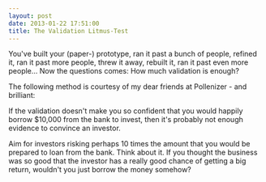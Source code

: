 ```yaml
---
layout: post
date: 2013-01-22 17:51:00
title: The Validation Litmus-Test
---
```

You've built your (paper-) prototype, ran it past a bunch of people, refined it, ran it past more people, threw it away, rebuilt it, ran it past even more people… Now the questions comes: How much validation is enough?

The following method is courtesy of my dear friends at Pollenizer - and brilliant:

If the validation doesn't make you so confident that you would happily borrow $10,000 from the bank to invest, then it's probably not enough evidence to convince an investor.

Aim for investors risking perhaps 10 times the amount that you would be prepared to loan from the bank. Think about it. If you thought the business was so good that the investor has a really good chance of getting a big return, wouldn't you just borrow the money somehow?
